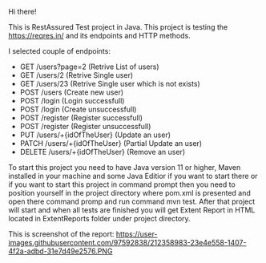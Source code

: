 Hi there!

This is RestAssured Test project in Java. This project is testing the https://reqres.in/ and its endpoints and HTTP methods.

I selected couple of endpoints:

- GET /users?page=2 (Retrive List of users)
- GET /users/2 (Retrive Single user)
- GET /users/23 (Retrive Single user which is not exists)
- POST /users (Create new user)
- POST /login (Login successfull)
- POST /login (Create unsuccessfull)
- POST /register (Register successfull)
- POST /register (Register unsuccessfull)
- PUT /users/+{idOfTheUser} (Update an user)
- PATCH /users/+{idOfTheUser} (Partial Update an user)
- DELETE /users/+{idOfTheUser} (Remove an user)

To start this project you need to have Java version 11 or higher, Maven installed in your machine and some Java Editior if you want to start there or 
if you want to start this project in command prompt then you need to position yourself in the project directory where pom.xml is presented and open there 
command promp and run command mvn test. After that project will start and when all tests are finished you will get Extent Report in HTML located in 
ExtentReports folder under project directory.

This is screenshot of the report:
https://user-images.githubusercontent.com/97592838/212358983-23e4e558-1407-4f2a-adbd-31e7d49e2576.PNG
